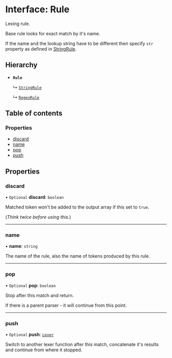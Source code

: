 # Interface: Rule

Lexing rule.

Base rule looks for exact match by it's name.

If the name and the lookup string have to be different
then specify `str` property as defined in [StringRule](StringRule.md).

## Hierarchy

- **`Rule`**

  ↳ [`StringRule`](StringRule.md)

  ↳ [`RegexRule`](RegexRule.md)

## Table of contents

### Properties

- [discard](Rule.md#discard)
- [name](Rule.md#name)
- [pop](Rule.md#pop)
- [push](Rule.md#push)

## Properties

### discard

• `Optional` **discard**: `boolean`

Matched token won't be added to the output array if this set to `true`.

(_Think twice before using this._)

___

### name

• **name**: `string`

The name of the rule, also the name of tokens produced by this rule.

___

### pop

• `Optional` **pop**: `boolean`

Stop after this match and return.

If there is a parent parser - it will continue from this point.

___

### push

• `Optional` **push**: [`Lexer`](../index.md#lexer)

Switch to another lexer function after this match,
concatenate it's results and continue from where it stopped.
